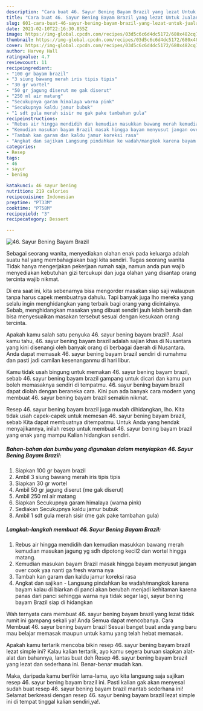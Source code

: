 ```yaml
---
description: "Cara buat 46. Sayur Bening Bayam Brazil yang lezat Untuk Jualan"
title: "Cara buat 46. Sayur Bening Bayam Brazil yang lezat Untuk Jualan"
slug: 601-cara-buat-46-sayur-bening-bayam-brazil-yang-lezat-untuk-jualan
date: 2021-02-10T22:16:30.855Z
image: https://img-global.cpcdn.com/recipes/03d5c6c6d4dc5172/680x482cq70/46-sayur-bening-bayam-brazil-foto-resep-utama.jpg
thumbnail: https://img-global.cpcdn.com/recipes/03d5c6c6d4dc5172/680x482cq70/46-sayur-bening-bayam-brazil-foto-resep-utama.jpg
cover: https://img-global.cpcdn.com/recipes/03d5c6c6d4dc5172/680x482cq70/46-sayur-bening-bayam-brazil-foto-resep-utama.jpg
author: Harvey Hall
ratingvalue: 4.7
reviewcount: 11
recipeingredient:
- "100 gr bayam brazil"
- "3 siung bawang merah iris tipis tipis"
- "30 gr wortel"
- "50 gr jagung diserut me gak diserut"
- "250 ml air matang"
- "Secukupnya garam himalaya warna pink"
- "Secukupnya kaldu jamur bubuk"
- "1 sdt gula merah sisir me gak pake tambahan gula"
recipeinstructions:
- "Rebus air hingga mendidih dan kemudian masukkan bawang merah kemudian masukan jagung yg sdh dipotong kecil2 dan wortel hingga matang."
- "Kemudian masukan bayam Brazil masak hingga bayam menyusut jangan over cook yaa nanti ga fresh warna nya"
- "Tambah kan garam dan kaldu jamur koreksi rasa"
- "Angkat dan sajikan Langsung pindahkan ke wadah/mangkok karena bayam kalau di biarkan di panci akan berubah menjadi kehitaman karena panas dari panci sehingga warna nya tidak segar lagi, sayur bening bayam Brazil siap di hidangkan"
categories:
- Resep
tags:
- 46
- sayur
- bening

katakunci: 46 sayur bening 
nutrition: 219 calories
recipecuisine: Indonesian
preptime: "PT33M"
cooktime: "PT58M"
recipeyield: "3"
recipecategory: Dessert

---
```



![46. Sayur Bening Bayam Brazil](https://img-global.cpcdn.com/recipes/03d5c6c6d4dc5172/680x482cq70/46-sayur-bening-bayam-brazil-foto-resep-utama.jpg)

Sebagai seorang wanita, menyediakan olahan enak pada keluarga adalah suatu hal yang membahagiakan bagi kita sendiri. Tugas seorang  wanita Tidak hanya mengerjakan pekerjaan rumah saja, namun anda pun wajib menyediakan kebutuhan gizi tercukupi dan juga olahan yang disantap orang tercinta wajib nikmat.

Di era  saat ini, kita sebenarnya bisa mengorder masakan siap saji walaupun tanpa harus capek membuatnya dahulu. Tapi banyak juga lho mereka yang selalu ingin menghidangkan yang terbaik bagi orang yang dicintainya. Sebab, menghidangkan masakan yang dibuat sendiri jauh lebih bersih dan bisa menyesuaikan masakan tersebut sesuai dengan kesukaan orang tercinta. 



Apakah kamu salah satu penyuka 46. sayur bening bayam brazil?. Asal kamu tahu, 46. sayur bening bayam brazil adalah sajian khas di Nusantara yang kini disenangi oleh banyak orang di berbagai daerah di Nusantara. Anda dapat memasak 46. sayur bening bayam brazil sendiri di rumahmu dan pasti jadi camilan kesenanganmu di hari libur.

Kamu tidak usah bingung untuk memakan 46. sayur bening bayam brazil, sebab 46. sayur bening bayam brazil gampang untuk dicari dan kamu pun boleh memasaknya sendiri di tempatmu. 46. sayur bening bayam brazil dapat diolah dengan beraneka cara. Kini pun ada banyak cara modern yang membuat 46. sayur bening bayam brazil semakin nikmat.

Resep 46. sayur bening bayam brazil juga mudah dihidangkan, lho. Kita tidak usah capek-capek untuk memesan 46. sayur bening bayam brazil, sebab Kita dapat membuatnya ditempatmu. Untuk Anda yang hendak menyajikannya, inilah resep untuk membuat 46. sayur bening bayam brazil yang enak yang mampu Kalian hidangkan sendiri.

<!--inarticleads1-->

##### Bahan-bahan dan bumbu yang digunakan dalam menyiapkan 46. Sayur Bening Bayam Brazil:

1. Siapkan 100 gr bayam brazil
1. Ambil 3 siung bawang merah iris tipis tipis
1. Siapkan 30 gr wortel
1. Ambil 50 gr jagung diserut (me gak diserut)
1. Ambil 250 ml air matang
1. Siapkan Secukupnya garam himalaya (warna pink)
1. Sediakan Secukupnya kaldu jamur bubuk
1. Ambil 1 sdt gula merah sisir (me gak pake tambahan gula)




<!--inarticleads2-->

##### Langkah-langkah membuat 46. Sayur Bening Bayam Brazil:

1. Rebus air hingga mendidih dan kemudian masukkan bawang merah kemudian masukan jagung yg sdh dipotong kecil2 dan wortel hingga matang.
1. Kemudian masukan bayam Brazil masak hingga bayam menyusut jangan over cook yaa nanti ga fresh warna nya
1. Tambah kan garam dan kaldu jamur koreksi rasa
1. Angkat dan sajikan - Langsung pindahkan ke wadah/mangkok karena bayam kalau di biarkan di panci akan berubah menjadi kehitaman karena panas dari panci sehingga warna nya tidak segar lagi, sayur bening bayam Brazil siap di hidangkan




Wah ternyata cara membuat 46. sayur bening bayam brazil yang lezat tidak rumit ini gampang sekali ya! Anda Semua dapat mencobanya. Cara Membuat 46. sayur bening bayam brazil Sesuai banget buat anda yang baru mau belajar memasak maupun untuk kamu yang telah hebat memasak.

Apakah kamu tertarik mencoba bikin resep 46. sayur bening bayam brazil lezat simple ini? Kalau kalian tertarik, ayo kamu segera buruan siapkan alat-alat dan bahannya, lantas buat deh Resep 46. sayur bening bayam brazil yang lezat dan sederhana ini. Benar-benar mudah kan. 

Maka, daripada kamu berfikir lama-lama, ayo kita langsung saja sajikan resep 46. sayur bening bayam brazil ini. Pasti kalian gak akan menyesal sudah buat resep 46. sayur bening bayam brazil mantab sederhana ini! Selamat berkreasi dengan resep 46. sayur bening bayam brazil lezat simple ini di tempat tinggal kalian sendiri,ya!.

